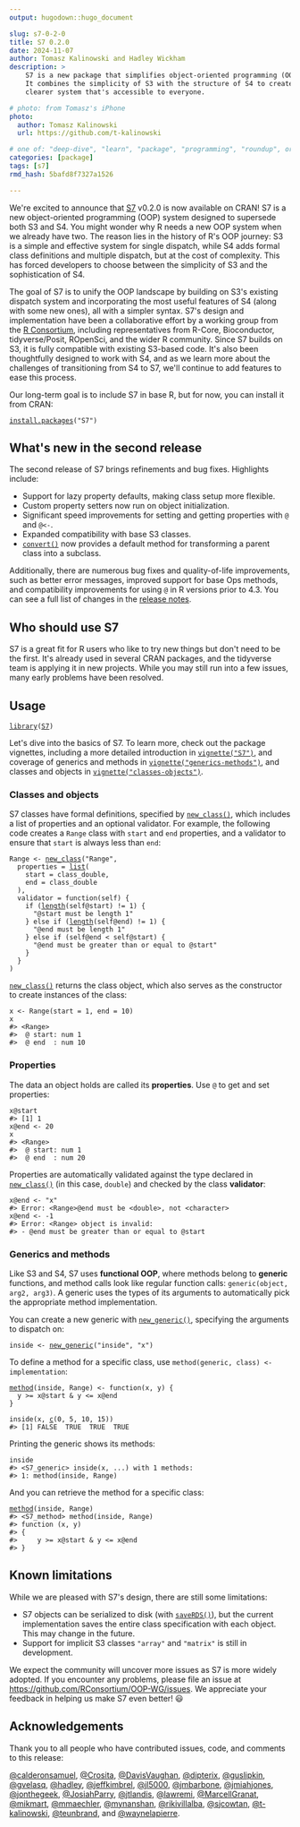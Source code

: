 ```yaml
---
output: hugodown::hugo_document

slug: s7-0-2-0
title: S7 0.2.0
date: 2024-11-07
author: Tomasz Kalinowski and Hadley Wickham
description: >
    S7 is a new package that simplifies object-oriented programming (OOP) in R.
    It combines the simplicity of S3 with the structure of S4 to create a
    clearer system that's accessible to everyone.

# photo: from Tomasz's iPhone
photo:
  author: Tomasz Kalinowski
  url: https://github.com/t-kalinowski

# one of: "deep-dive", "learn", "package", "programming", "roundup", or "other"
categories: [package]
tags: [s7]
rmd_hash: 5bafd8f7327a1526

---
```


<!--
TODO:
* [ ] Look over / edit the post's title in the yaml
* [ ] Edit (or delete) the description; note this appears in the Twitter card
* [ ] Pick category and tags (see existing with [`hugodown::tidy_show_meta()`](https://rdrr.io/pkg/hugodown/man/use_tidy_post.html))
* [ ] Find photo & update yaml metadata
* [ ] Create `thumbnail-sq.jpg`; height and width should be equal
* [ ] Create `thumbnail-wd.jpg`; width should be >5x height
* [ ] [`hugodown::use_tidy_thumbnails()`](https://rdrr.io/pkg/hugodown/man/use_tidy_post.html)
* [ ] Add intro sentence, e.g. the standard tagline for the package
* [ ] [`usethis::use_tidy_thanks()`](https://usethis.r-lib.org/reference/use_tidy_thanks.html)
-->

We're excited to announce that [S7](https://rconsortium.github.io/S7/) v0.2.0 is now available on CRAN! S7 is a new object-oriented programming (OOP) system designed to supersede both S3 and S4. You might wonder why R needs a new OOP system when we already have two. The reason lies in the history of R's OOP journey: S3 is a simple and effective system for single dispatch, while S4 adds formal class definitions and multiple dispatch, but at the cost of complexity. This has forced developers to choose between the simplicity of S3 and the sophistication of S4.

The goal of S7 is to unify the OOP landscape by building on S3's existing dispatch system and incorporating the most useful features of S4 (along with some new ones), all with a simpler syntax. S7's design and implementation have been a collaborative effort by a working group from the [R Consortium](https://www.r-consortium.org), including representatives from R-Core, Bioconductor, tidyverse/Posit, ROpenSci, and the wider R community. Since S7 builds on S3, it is fully compatible with existing S3-based code. It's also been thoughtfully designed to work with S4, and as we learn more about the challenges of transitioning from S4 to S7, we'll continue to add features to ease this process.

Our long-term goal is to include S7 in base R, but for now, you can install it from CRAN:

<div class="highlight">

<pre class='chroma'><code class='language-r' data-lang='r'><span><span class='nf'><a href='https://rdrr.io/r/utils/install.packages.html'>install.packages</a></span><span class='o'>(</span><span class='s'>"S7"</span><span class='o'>)</span></span></code></pre>

</div>

## What's new in the second release

The second release of S7 brings refinements and bug fixes. Highlights include:

-   Support for lazy property defaults, making class setup more flexible.
-   Custom property setters now run on object initialization.
-   Significant speed improvements for setting and getting properties with `@` and `@<-`.
-   Expanded compatibility with base S3 classes.
-   [`convert()`](https://rconsortium.github.io/S7/reference/convert.html) now provides a default method for transforming a parent class into a subclass.

Additionally, there are numerous bug fixes and quality-of-life improvements, such as better error messages, improved support for base Ops methods, and compatibility improvements for using `@` in R versions prior to 4.3. You can see a full list of changes in the [release notes](https://github.com/RConsortium/S7/blob/main/NEWS.md).

## Who should use S7

S7 is a great fit for R users who like to try new things but don't need to be the first. It's already used in several CRAN packages, and the tidyverse team is applying it in new projects. While you may still run into a few issues, many early problems have been resolved.

## Usage

<div class="highlight">

<pre class='chroma'><code class='language-r' data-lang='r'><span><span class='kr'><a href='https://rdrr.io/r/base/library.html'>library</a></span><span class='o'>(</span><span class='nv'><a href='https://github.com/rconsortium/S7/'>S7</a></span><span class='o'>)</span></span></code></pre>

</div>

Let's dive into the basics of S7. To learn more, check out the package vignettes, including a more detailed introduction in [`vignette("S7")`](https://rconsortium.github.io/OOP-WG/articles/S7.html), and coverage of generics and methods in [`vignette("generics-methods")`](https://rconsortium.github.io/OOP-WG/articles/generics-methods.html), and classes and objects in [`vignette("classes-objects")`](https://rconsortium.github.io/OOP-WG/articles/classes-objects.html).

### Classes and objects

S7 classes have formal definitions, specified by [`new_class()`](https://rconsortium.github.io/S7/reference/new_class.html), which includes a list of properties and an optional validator. For example, the following code creates a `Range` class with `start` and `end` properties, and a validator to ensure that `start` is always less than `end`:

<div class="highlight">

<pre class='chroma'><code class='language-r' data-lang='r'><span><span class='nv'>Range</span> <span class='o'>&lt;-</span> <span class='nf'><a href='https://rconsortium.github.io/S7/reference/new_class.html'>new_class</a></span><span class='o'>(</span><span class='s'>"Range"</span>,</span>
<span>  properties <span class='o'>=</span> <span class='nf'><a href='https://rdrr.io/r/base/list.html'>list</a></span><span class='o'>(</span></span>
<span>    start <span class='o'>=</span> <span class='nv'>class_double</span>,</span>
<span>    end <span class='o'>=</span> <span class='nv'>class_double</span></span>
<span>  <span class='o'>)</span>,</span>
<span>  validator <span class='o'>=</span> <span class='kr'>function</span><span class='o'>(</span><span class='nv'>self</span><span class='o'>)</span> <span class='o'>&#123;</span></span>
<span>    <span class='kr'>if</span> <span class='o'>(</span><span class='nf'><a href='https://rdrr.io/r/base/length.html'>length</a></span><span class='o'>(</span><span class='nv'>self</span><span class='o'>@</span><span class='nv'>start</span><span class='o'>)</span> <span class='o'>!=</span> <span class='m'>1</span><span class='o'>)</span> <span class='o'>&#123;</span></span>
<span>      <span class='s'>"@start must be length 1"</span></span>
<span>    <span class='o'>&#125;</span> <span class='kr'>else</span> <span class='kr'>if</span> <span class='o'>(</span><span class='nf'><a href='https://rdrr.io/r/base/length.html'>length</a></span><span class='o'>(</span><span class='nv'>self</span><span class='o'>@</span><span class='nv'>end</span><span class='o'>)</span> <span class='o'>!=</span> <span class='m'>1</span><span class='o'>)</span> <span class='o'>&#123;</span></span>
<span>      <span class='s'>"@end must be length 1"</span></span>
<span>    <span class='o'>&#125;</span> <span class='kr'>else</span> <span class='kr'>if</span> <span class='o'>(</span><span class='nv'>self</span><span class='o'>@</span><span class='nv'>end</span> <span class='o'>&lt;</span> <span class='nv'>self</span><span class='o'>@</span><span class='nv'>start</span><span class='o'>)</span> <span class='o'>&#123;</span></span>
<span>      <span class='s'>"@end must be greater than or equal to @start"</span></span>
<span>    <span class='o'>&#125;</span></span>
<span>  <span class='o'>&#125;</span></span>
<span><span class='o'>)</span></span></code></pre>

</div>

[`new_class()`](https://rconsortium.github.io/S7/reference/new_class.html) returns the class object, which also serves as the constructor to create instances of the class:

<div class="highlight">

<pre class='chroma'><code class='language-r' data-lang='r'><span><span class='nv'>x</span> <span class='o'>&lt;-</span> <span class='nf'>Range</span><span class='o'>(</span>start <span class='o'>=</span> <span class='m'>1</span>, end <span class='o'>=</span> <span class='m'>10</span><span class='o'>)</span></span>
<span><span class='nv'>x</span></span>
<span><span class='c'>#&gt; &lt;Range&gt;</span></span>
<span><span class='c'>#&gt;  @ start: num 1</span></span>
<span><span class='c'>#&gt;  @ end  : num 10</span></span>
<span></span></code></pre>

</div>

### Properties

The data an object holds are called its **properties**. Use `@` to get and set properties:

<div class="highlight">

<pre class='chroma'><code class='language-r' data-lang='r'><span><span class='nv'>x</span><span class='o'>@</span><span class='nv'>start</span></span>
<span><span class='c'>#&gt; [1] 1</span></span>
<span></span><span><span class='nv'>x</span><span class='o'>@</span><span class='nv'>end</span> <span class='o'>&lt;-</span> <span class='m'>20</span></span>
<span><span class='nv'>x</span></span>
<span><span class='c'>#&gt; &lt;Range&gt;</span></span>
<span><span class='c'>#&gt;  @ start: num 1</span></span>
<span><span class='c'>#&gt;  @ end  : num 20</span></span>
<span></span></code></pre>

</div>

Properties are automatically validated against the type declared in [`new_class()`](https://rconsortium.github.io/S7/reference/new_class.html) (in this case, `double`) and checked by the class **validator**:

<div class="highlight">

<pre class='chroma'><code class='language-r' data-lang='r'><span><span class='nv'>x</span><span class='o'>@</span><span class='nv'>end</span> <span class='o'>&lt;-</span> <span class='s'>"x"</span></span>
<span><span class='c'>#&gt; Error: &lt;Range&gt;@end must be &lt;double&gt;, not &lt;character&gt;</span></span>
<span></span><span><span class='nv'>x</span><span class='o'>@</span><span class='nv'>end</span> <span class='o'>&lt;-</span> <span class='o'>-</span><span class='m'>1</span></span>
<span><span class='c'>#&gt; Error: &lt;Range&gt; object is invalid:</span></span>
<span><span class='c'>#&gt; - @end must be greater than or equal to @start</span></span>
<span></span></code></pre>

</div>

### Generics and methods

Like S3 and S4, S7 uses **functional OOP**, where methods belong to **generic** functions, and method calls look like regular function calls: `generic(object, arg2, arg3)`. A generic uses the types of its arguments to automatically pick the appropriate method implementation.

You can create a new generic with [`new_generic()`](https://rconsortium.github.io/S7/reference/new_generic.html), specifying the arguments to dispatch on:

<div class="highlight">

<pre class='chroma'><code class='language-r' data-lang='r'><span><span class='nv'>inside</span> <span class='o'>&lt;-</span> <span class='nf'><a href='https://rconsortium.github.io/S7/reference/new_generic.html'>new_generic</a></span><span class='o'>(</span><span class='s'>"inside"</span>, <span class='s'>"x"</span><span class='o'>)</span></span></code></pre>

</div>

To define a method for a specific class, use `method(generic, class) <- implementation`:

<div class="highlight">

<pre class='chroma'><code class='language-r' data-lang='r'><span><span class='nf'><a href='https://rconsortium.github.io/S7/reference/method.html'>method</a></span><span class='o'>(</span><span class='nv'>inside</span>, <span class='nv'>Range</span><span class='o'>)</span> <span class='o'>&lt;-</span> <span class='kr'>function</span><span class='o'>(</span><span class='nv'>x</span>, <span class='nv'>y</span><span class='o'>)</span> <span class='o'>&#123;</span></span>
<span>  <span class='nv'>y</span> <span class='o'>&gt;=</span> <span class='nv'>x</span><span class='o'>@</span><span class='nv'>start</span> <span class='o'>&amp;</span> <span class='nv'>y</span> <span class='o'>&lt;=</span> <span class='nv'>x</span><span class='o'>@</span><span class='nv'>end</span></span>
<span><span class='o'>&#125;</span></span>
<span></span>
<span><span class='nf'>inside</span><span class='o'>(</span><span class='nv'>x</span>, <span class='nf'><a href='https://rdrr.io/r/base/c.html'>c</a></span><span class='o'>(</span><span class='m'>0</span>, <span class='m'>5</span>, <span class='m'>10</span>, <span class='m'>15</span><span class='o'>)</span><span class='o'>)</span></span>
<span><span class='c'>#&gt; [1] FALSE  TRUE  TRUE  TRUE</span></span>
<span></span></code></pre>

</div>

Printing the generic shows its methods:

<div class="highlight">

<pre class='chroma'><code class='language-r' data-lang='r'><span><span class='nv'>inside</span></span>
<span><span class='c'>#&gt; &lt;S7_generic&gt; inside(x, ...) with 1 methods:</span></span>
<span><span class='c'>#&gt; 1: method(inside, Range)</span></span>
<span></span></code></pre>

</div>

And you can retrieve the method for a specific class:

<div class="highlight">

<pre class='chroma'><code class='language-r' data-lang='r'><span><span class='nf'><a href='https://rconsortium.github.io/S7/reference/method.html'>method</a></span><span class='o'>(</span><span class='nv'>inside</span>, <span class='nv'>Range</span><span class='o'>)</span></span>
<span><span class='c'>#&gt; &lt;S7_method&gt; method(inside, Range)</span></span>
<span><span class='c'>#&gt; function (x, y) </span></span>
<span><span class='c'>#&gt; &#123;</span></span>
<span><span class='c'>#&gt;     y &gt;= x@start &amp; y &lt;= x@end</span></span>
<span><span class='c'>#&gt; &#125;</span></span>
<span></span></code></pre>

</div>

## Known limitations

While we are pleased with S7's design, there are still some limitations:

-   S7 objects can be serialized to disk (with [`saveRDS()`](https://rdrr.io/r/base/readRDS.html)), but the current implementation saves the entire class specification with each object. This may change in the future.
-   Support for implicit S3 classes `"array"` and `"matrix"` is still in development.

We expect the community will uncover more issues as S7 is more widely adopted. If you encounter any problems, please file an issue at <https://github.com/RConsortium/OOP-WG/issues>. We appreciate your feedback in helping us make S7 even better! 😃

## Acknowledgements

Thank you to all people who have contributed issues, code, and comments to this release:

[@calderonsamuel](https://github.com/calderonsamuel), [@Crosita](https://github.com/Crosita), [@DavisVaughan](https://github.com/DavisVaughan), [@dipterix](https://github.com/dipterix), [@guslipkin](https://github.com/guslipkin), [@gvelasq](https://github.com/gvelasq), [@hadley](https://github.com/hadley), [@jeffkimbrel](https://github.com/jeffkimbrel), [@jl5000](https://github.com/jl5000), [@jmbarbone](https://github.com/jmbarbone), [@jmiahjones](https://github.com/jmiahjones), [@jonthegeek](https://github.com/jonthegeek), [@JosiahParry](https://github.com/JosiahParry), [@jtlandis](https://github.com/jtlandis), [@lawremi](https://github.com/lawremi), [@MarcellGranat](https://github.com/MarcellGranat), [@mikmart](https://github.com/mikmart), [@mmaechler](https://github.com/mmaechler), [@mynanshan](https://github.com/mynanshan), [@rikivillalba](https://github.com/rikivillalba), [@sjcowtan](https://github.com/sjcowtan), [@t-kalinowski](https://github.com/t-kalinowski), [@teunbrand](https://github.com/teunbrand), and [@waynelapierre](https://github.com/waynelapierre).

